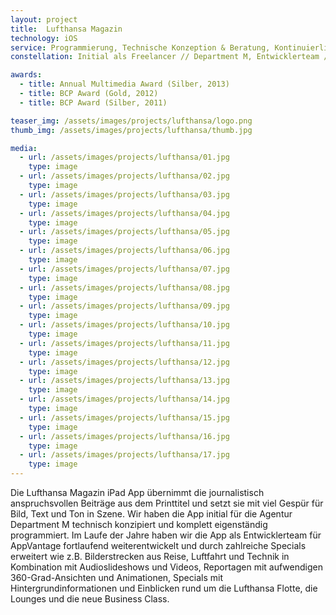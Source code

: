 ```yaml
---
layout: project
title:  Lufthansa Magazin
technology: iOS
service: Programmierung, Technische Konzeption & Beratung, Kontinuierliche Weiterentwicklung, Specials von 2010 bis 2014
constellation: Initial als Freelancer // Department M, Entwicklerteam // AppVantage

awards:
  - title: Annual Multimedia Award (Silber, 2013) 
  - title: BCP Award (Gold, 2012)
  - title: BCP Award (Silber, 2011)

teaser_img: /assets/images/projects/lufthansa/logo.png
thumb_img: /assets/images/projects/lufthansa/thumb.jpg

media:
  - url: /assets/images/projects/lufthansa/01.jpg
    type: image
  - url: /assets/images/projects/lufthansa/02.jpg
    type: image
  - url: /assets/images/projects/lufthansa/03.jpg
    type: image
  - url: /assets/images/projects/lufthansa/04.jpg
    type: image
  - url: /assets/images/projects/lufthansa/05.jpg
    type: image
  - url: /assets/images/projects/lufthansa/06.jpg
    type: image
  - url: /assets/images/projects/lufthansa/07.jpg
    type: image
  - url: /assets/images/projects/lufthansa/08.jpg
    type: image
  - url: /assets/images/projects/lufthansa/09.jpg
    type: image
  - url: /assets/images/projects/lufthansa/10.jpg
    type: image
  - url: /assets/images/projects/lufthansa/11.jpg
    type: image
  - url: /assets/images/projects/lufthansa/12.jpg
    type: image
  - url: /assets/images/projects/lufthansa/13.jpg
    type: image
  - url: /assets/images/projects/lufthansa/14.jpg
    type: image
  - url: /assets/images/projects/lufthansa/15.jpg
    type: image
  - url: /assets/images/projects/lufthansa/16.jpg
    type: image
  - url: /assets/images/projects/lufthansa/17.jpg
    type: image
---
```


Die Lufthansa Magazin iPad App übernimmt die journalistisch anspruchsvollen Beiträge aus dem Printtitel und setzt sie mit viel Gespür für Bild, Text und Ton in Szene. Wir haben die App initial für die Agentur Department M technisch konzipiert und komplett eigenständig programmiert. Im Laufe der Jahre haben wir die App als Entwicklerteam für AppVantage fortlaufend weiterentwickelt und durch zahlreiche Specials erweitert wie z.B. Bilderstrecken aus Reise, Luftfahrt und Technik in Kombination mit Audioslideshows und Videos, Reportagen mit aufwendigen 360-Grad-Ansichten und Animationen, Specials mit Hintergrundinformationen und Einblicken rund um die Lufthansa Flotte, die Lounges und die neue Business Class.